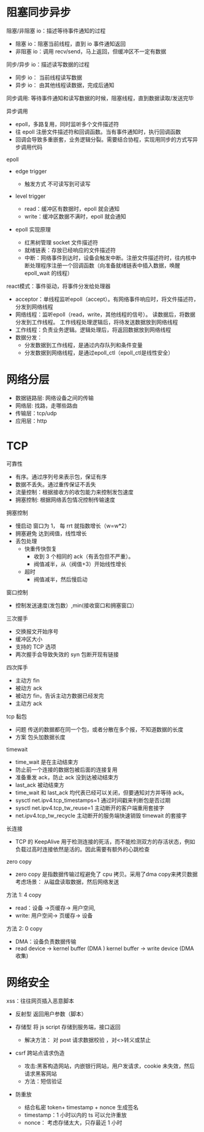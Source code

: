 # 阻塞同步异步

阻塞/非阻塞 io：描述等待事件通知的过程

- 阻塞 io：阻塞当前线程，直到 io 事件通知返回
- 非阻塞 io：调用 recv/send，马上返回，但缓冲区不一定有数据

同步/异步 io：描述读写数据的过程

- 同步 io： 当前线程读写数据
- 异步 io： 由其他线程读数据，完成后通知

同步调用: 等待事件通知和读写数据的时候，阻塞线程，直到数据读取/发送完毕

异步调用

- epoll，多路复用，同时监听多个文件描述符
- 往 epoll 注册文件描述符和回调函数。当有事件通知时，执行回调函数
- 回调会导致多重嵌套，业务逻辑分裂。需要结合协程，实现用同步的方式写异步调用代码

epoll

- edge trigger
  - 触发方式 不可读写到可读写

- level trigger

  - read：缓冲区有数据时，epoll 就会通知
  - write：缓冲区数据不满时，epoll 就会通知

- epoll 实现原理

  - 红黑树管理 socket 文件描述符
  - 就绪链表：存放已经响应的文件描述符
  - 中断：网络事件到达时，设备会触发中断。注册文件描述符时，往内核中断处理程序注册一个回调函数（向准备就绪链表中插入数据，唤醒 epoll_wait 的线程）


react模式：事件驱动，将事件分发给处理器
- acceptor：单线程监听epoll（accept）。有网络事件响应时，将文件描述符，分发到网络线程
- 网络线程：监听epoll（read，write，其他线程的信号）。  读数据后，将数据分发到工作线程。 工作线程处理逻辑后，将待发送数据放到网络线程
- 工作线程：负责业务逻辑。逻辑处理后，将返回数据放到网络线程
- 数据分发：
  - 分发数据到工作线程，是通过内存队列和条件变量
  - 分发数据到网络线程，是通过epoll_ctl（epoll_ctl是线性安全）


# 网络分层

- 数据链路层: 网络设备之间的传输
- 网络层: 找路，走哪些路由
- 传输层：tcp/udp
- 应用层：http

# TCP

可靠性

- 有序。通过序列号来表示包，保证有序
- 数据不丢失。通过重传保证不丢失
- 流量控制：根据接收方的收包能力来控制发包速度
- 拥塞控制: 根据网络丢包情况控制传输速度

拥塞控制

- 慢启动
  窗口为 1， 每 rrt 就指数增长（w=w\*2）
- 拥塞避免 达到阀值，线性增长
- 丢包处理
  - 快重传快恢复
    - 收到 3 个相同的 ack（有丢包但不严重）。
    - 阀值减半，从（阀值+3）开始线性增长
  - 超时
    - 阀值减半，然后慢启动

窗口控制

- 控制发送速度(发包数）,min(接收窗口和拥塞窗口）

三次握手

- 交换报文开始序号
- 缓冲区大小
- 支持的 TCP 选项
- 两次握手会导致失效的 syn 包断开现有链接

四次挥手

- 主动方 fin
- 被动方 ack
- 被动方 fin，告诉主动方数据已经发完
- 主动方 ack

tcp 黏包

- 问题 传送的数据都在同一个包，或者分散在多个报，不知道数据的长度
- 方案 包头加数据长度

timewait

- time_wait 是在主动结束方
- 防止前一个连接的数据包被后面的连接复用
- 准备重发 ack，防止 ack 没到达被动结束方
- last_ack 被动结束方
- time_wait 和 last_ack 均代表已经可以关闭，但要通知对方并等待 ack。
- sysctl net.ipv4.tcp_timestamps=1
  通过时间戳来判断包是否过期
- sysctl net.ipv4.tcp_tw_reuse=1
  主动断开的客户端重用套接字
- net.ipv4.tcp_tw_recycle
  主动断开的服务端快速销毁 timewait 的套接字

长连接

- TCP 的 KeepAlive 用于检测连接的死活，而不能检测双方的存活状态，例如负载过高时连接依然是活的。因此需要有额外的心跳检查

zero copy

- zero copy 是指数据传输过程避免了 cpu 拷贝。采用了dma copy来拷贝数据
  考虑场景： 从磁盘读取数据，然后网络发送

方法 1: 4 copy

- read：设备 ->页缓存-> 用户空间,
- write: 用户空间-> 页缓存-> 设备

方法 2: 0 copy

- DMA：设备负责数据传输
- read device -> kernel buffer (DMA )
  kernel buffer -> write device (DMA 收集)

# 网络安全

xss：往往网页插入恶意脚本

- 反射型 返回用户参数（脚本）
- 存储型 将 js script 存储到服务端，接口返回
  - 解决方法： 对 post 请求数据校验 ，对<>转义或禁止
- csrf 跨站点请求伪造

  - 攻击:黑客构造网站，内嵌银行网站，用户发请求，cookie 未失效，然后请求黑客网站
  - 方法：短信验证

- 防重放
  - 结合私密 token+ timestamp + nonce 生成签名
  - timestamp：1 小时以内的 ts 可以允许重放
  - nonce： 考虑存储太大，只存最近 1 小时
